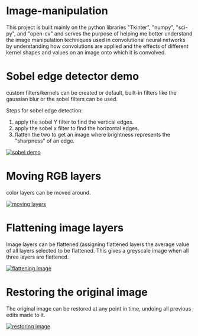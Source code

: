 # Image-manipulation
This project is built mainly on the python libraries "Tkinter", "numpy", "sci-py", and "open-cv" and serves the purpose of helping me better understand the image manipulation techniques used in convolutional neural networks by understanding how convolutions are applied and the effects of different kernel shapes and values on an image onto which it is convolved.

# Sobel edge detector demo
custom filters/kernels can be created or default, built-in filters like the gaussian blur or the sobel filters can be used.

Steps for sobel edge detection:
1. apply the sobel Y filter to find the vertical edges.
2. apply the sobel x filter to find the horizontal edges.
3. flatten the two to get an image where brightness represents the "sharpness" of an edge.

[![sobel demo](https://user-images.githubusercontent.com/47716543/103279510-f68b1280-499b-11eb-96c9-ff25585a5065.png)](https://user-images.githubusercontent.com/47716543/103278314-33a1d580-4999-11eb-8214-d5eafd0e09ee.mp4 "Applying the sobel edge detection filters")

# Moving RGB layers
color layers can be moved around.

[![moving layers](https://user-images.githubusercontent.com/47716543/103279640-38b45400-499c-11eb-9578-3601945c6ddb.png)](https://user-images.githubusercontent.com/47716543/103278158-d1e16b80-4998-11eb-86b7-a09bf3b5e6fe.mp4 "RGB layers can be rearranged")

# Flattening image layers
Image layers can be flattened (assigning flattened layers the average value of all layers selected to be flattened. This gives a greyscale image when all three layers are flattened.

[![flattening image](https://user-images.githubusercontent.com/47716543/103279724-76b17800-499c-11eb-9885-48c391f5104f.png)](https://user-images.githubusercontent.com/47716543/103278069-9c3c8280-4998-11eb-81ec-08240e97e8e3.mp4 "image layers can be flattened, giving a greyscale image when all layers are flattened")

# Restoring the original image
The original image can be restored at any point in time, undoing all previous edits made to it.

[![restoring image](https://user-images.githubusercontent.com/47716543/103279791-a06a9f00-499c-11eb-815b-5f3fece797e0.png)](https://user-images.githubusercontent.com/47716543/103278208-f2112a80-4998-11eb-808e-312c7404bfc2.mp4 "The image can be restored to its original appearance at any time")

